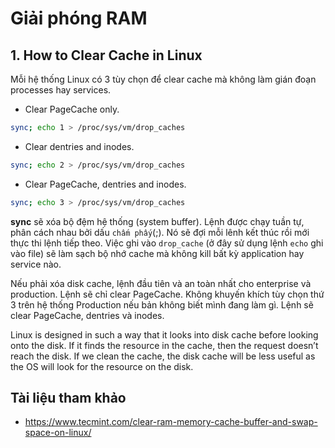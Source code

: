 # Giải phóng RAM
## 1. How to Clear Cache in Linux
Mỗi hệ thống Linux có 3 tùy chọn để clear cache mà không làm gián đoạn processes hay services.

- Clear PageCache only.
```sh
sync; echo 1 > /proc/sys/vm/drop_caches
```
- Clear dentries and inodes.
```sh
sync; echo 2 > /proc/sys/vm/drop_caches
```
- Clear PageCache, dentries and inodes.
```sh
sync; echo 3 > /proc/sys/vm/drop_caches 
```

**sync** sẽ xóa bộ đệm hệ thống (system buffer). Lệnh được chạy tuần tự, phân cách nhau bởi dấu `chấm phấy`(;). Nó sẽ đợi mỗi lênh kết thúc rồi mới thực thi lệnh tiếp theo. Việc ghi vào `drop_cache` (ở đây sử dụng lệnh `echo` ghi vào file) sẽ làm sạch bộ nhớ cache mà không kill bất kỳ application hay service nào.

Nếu phải xóa disk cache, lệnh đầu tiên và an toàn nhất cho enterprise và production. Lệnh sẽ chỉ clear PageCache. Không khuyến khích tùy chọn thứ 3 trên hệ thống Production nếu bản không biết mình đang làm gì. Lệnh sẽ clear PageCache, dentries và inodes.

Linux is designed in such a way that it looks into disk cache before looking onto the disk. If it finds the resource in the cache, then the request doesn’t reach the disk. If we clean the cache, the disk cache will be less useful as the OS will look for the resource on the disk.

## Tài liệu tham khảo
- https://www.tecmint.com/clear-ram-memory-cache-buffer-and-swap-space-on-linux/
